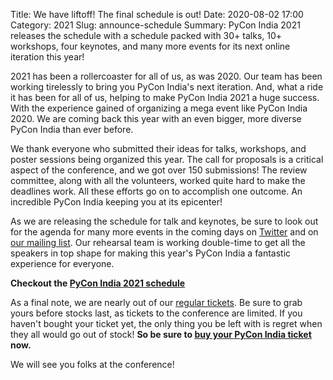 Title: We have liftoff! The final schedule is out!
Date: 2020-08-02 17:00
Category: 2021
Slug: announce-schedule
Summary: PyCon India 2021 releases the schedule with a schedule packed with 30+ talks, 10+ workshops, four keynotes, and many more events for its next online iteration this year!

2021 has been a rollercoaster for all of us, as was 2020. Our team has been working tirelessly to bring you PyCon India's next iteration. And, what a ride it has been for all of us, helping to make PyCon India 2021 a huge success. With the experience gained of organizing a mega event like PyCon India 2020. We are coming back this year with an even bigger, more diverse PyCon India than ever before.

We thank everyone who submitted their ideas for talks, workshops, and poster sessions being organized this year. The call for proposals is a critical aspect of the conference, and we got over 150 submissions! The review committee, along with all the volunteers, worked quite hard to make the deadlines work. All these efforts go on to accomplish one outcome. An incredible PyCon India keeping you at its epicenter!

As we are releasing the schedule for talk and keynotes, be sure to look out for the agenda for many more events in the coming days on [Twitter](https://twitter.com/pyconindia) and on [our mailing list](https://mail.python.org/mailman/listinfo/inpycon). Our rehearsal team is working double-time to get all the speakers in top shape for making this year's PyCon India a fantastic experience for everyone.

**Checkout the [PyCon India 2021 schedule](https://in.pycon.org/2021/schedule/)**

As a final note, we are nearly out of our [regular tickets](https://in.pycon.org/2020/#ticket). Be sure to grab yours before stocks last, as tickets to the conference are limited. If you haven't bought your ticket yet, the only thing you be left with is regret when they all would go out of stock! **So be sure to [buy your PyCon India ticket](https://in.pycon.org/2021/#tickets) now.**

We will see you folks at the conference!
